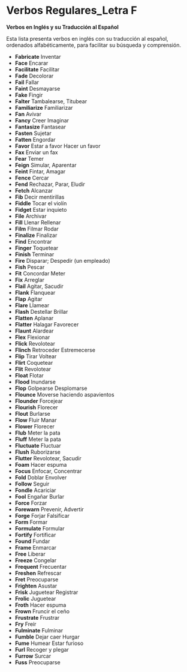 # Verbos Regulares_Letra F



**Verbos en Inglés y su Traducción al Español**

Esta lista presenta verbos en inglés con su traducción al español, ordenados alfabéticamente, para facilitar su búsqueda y comprensión.

*   **Fabricate**    Inventar
*   **Face**    Encarar
*   **Facilitate**    Facilitar
*   **Fade**    Decolorar
*   **Fail**    Fallar
*   **Faint**    Desmayarse
*   **Fake**    Fingir
*   **Falter**    Tambalearse, Titubear
*   **Familiarize**    Familiarizar
*   **Fan**    Avivar
*   **Fancy**    Creer Imaginar
*   **Fantasize**    Fantasear
*   **Fasten**    Sujetar
*   **Fatten**    Engordar
*   **Favor**    Estar a favor Hacer un favor
*   **Fax**    Enviar un fax
*   **Fear**    Temer
*   **Feign**    Simular, Aparentar
*   **Feint**    Fintar, Amagar
*   **Fence**    Cercar
*   **Fend**    Rechazar, Parar, Eludir
*   **Fetch**    Alcanzar
*   **Fib**    Decir mentirillas
*   **Fiddle**    Tocar el violín
*   **Fidget**    Estar inquieto
*   **File**    Archivar
*   **Fill**    Llenar Rellenar
*   **Film**    Filmar Rodar
*   **Finalize**    Finalizar
*   **Find**    Encontrar
*   **Finger**    Toquetear
*   **Finish**    Terminar
*   **Fire**    Disparar; Despedir (un empleado)
*   **Fish**    Pescar
*   **Fit**    Concordar Meter
*   **Fix**    Arreglar
*   **Flail**    Agitar, Sacudir
*   **Flank**    Flanquear
*   **Flap**    Agitar
*   **Flare**    Llamear
*   **Flash**    Destellar Brillar
*   **Flatten**    Aplanar
*   **Flatter**    Halagar Favorecer
*   **Flaunt**    Alardear
*   **Flex**    Flexionar
*   **Flick**    Revolotear
*   **Flinch**    Retroceder Estremecerse
*   **Flip**    Tirar Voltear
*   **Flirt**    Coquetear
*   **Flit**    Revolotear
*   **Float**    Flotar
*   **Flood**    Inundarse
*   **Flop**    Golpearse Desplomarse
*   **Flounce**    Moverse haciendo aspavientos
*   **Flounder**    Forcejear
*   **Flourish**    Florecer
*   **Flout**    Burlarse
*   **Flow**    Fluir Manar
*   **Flower**    Florecer
*   **Flub**    Meter la pata
*   **Fluff**    Meter la pata
*   **Fluctuate**    Fluctuar
*   **Flush**    Ruborizarse
*   **Flutter**    Revolotear, Sacudir
*   **Foam**    Hacer espuma
*   **Focus**    Enfocar, Concentrar
*   **Fold**    Doblar Envolver
*   **Follow**    Seguir
*   **Fondle**    Acariciar
*   **Fool**    Engañar Burlar
*   **Force**    Forzar
*   **Forewarn**    Prevenir, Advertir
*   **Forge**    Forjar Falsificar
*   **Form**    Formar
*   **Formulate**    Formular
*   **Fortify**    Fortificar
*   **Found**    Fundar
*   **Frame**    Enmarcar
*   **Free**    Liberar
*   **Freeze**    Congelar
*   **Frequent**    Frecuentar
*   **Freshen**    Refrescar
*   **Fret**    Preocuparse
*   **Frighten**    Asustar
*   **Frisk**    Juguetear Registrar
*   **Frolic**    Juguetear
*   **Froth**    Hacer espuma
*   **Frown**    Fruncir el ceño
*   **Frustrate**    Frustrar
*   **Fry**    Freír
*   **Fulminate**    Fulminar
*   **Fumble**    Dejar caer Hurgar
*   **Fume**    Humear Estar furioso
*   **Furl**    Recoger y plegar
*   **Furrow**    Surcar
*   **Fuss**    Preocuparse
